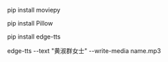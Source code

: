 pip install moviepy

pip install Pillow

pip install edge-tts


edge-tts --text "黄淑群女士" --write-media name.mp3


